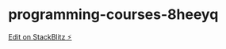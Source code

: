 # programming-courses-8heeyq

[Edit on StackBlitz ⚡️](https://stackblitz.com/edit/programming-courses-8heeyq)